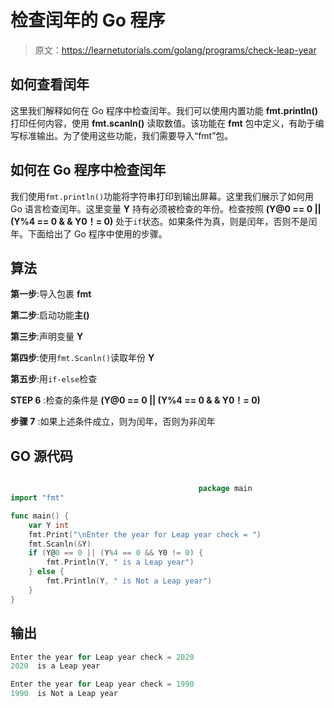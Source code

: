 # 检查闰年的 Go 程序

> 原文：<https://learnetutorials.com/golang/programs/check-leap-year>

## 如何查看闰年

这里我们解释如何在 Go 程序中检查闰年。我们可以使用内置功能 **fmt.println()** 打印任何内容，使用 **fmt.scanln()** 读取数值。该功能在 **fmt** 包中定义，有助于编写标准输出。为了使用这些功能，我们需要导入“fmt”包。

## 如何在 Go 程序中检查闰年

我们使用`fmt.println()`功能将字符串打印到输出屏幕。这里我们展示了如何用 Go 语言检查闰年。这里变量 **Y** 持有必须被检查的年份。检查按照 **(Y@0 == 0 || (Y%4 == 0 & & Y0！= 0)** 处于`if`状态。如果条件为真，则是闰年，否则不是闰年。下面给出了 Go 程序中使用的步骤。

## 算法

**第一步**:导入包裹 **fmt**

**第二步**:启动功能**主()**

**第三步**:声明变量 **Y**

**第四步**:使用`fmt.Scanln()`读取年份 **Y**

**第五步**:用`if-else`检查

**STEP 6** :检查的条件是 **(Y@0 == 0 || (Y%4 == 0 & & Y0！= 0)**

**步骤 7** :如果上述条件成立，则为闰年，否则为非闰年

## GO 源代码

```go

                                          package main
import "fmt"

func main() {
    var Y int
    fmt.Print("\nEnter the year for Leap year check = ")
    fmt.Scanln(&Y)
    if (Y@0 == 0 || (Y%4 == 0 && Y0 != 0) {
        fmt.Println(Y, " is a Leap year")
    } else {
        fmt.Println(Y, " is Not a Leap year")
    }
} 

```

## 输出

```go
Enter the year for Leap year check = 2020
2020  is a Leap year

Enter the year for Leap year check = 1990
1990  is Not a Leap year
```